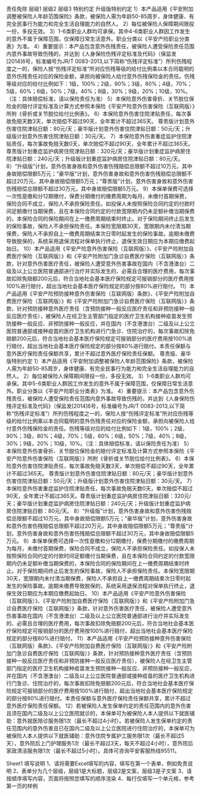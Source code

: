 责任免除
	层级1	层级2	层级3
	特别约定
	升级版特别约定
		1）本产品适用《平安附加调整被保险人年龄范围保险》条款，被保险人需为年龄50-85周岁，身体健康、有完全民事行为能力和完全生活自理能力的自然人。
		2）每位被保险人保障期间限投一份，多投无效。
		3）1-6类职业人群均可承保。其中4-6类职业人群因工作发生的意外不属于保障范围，仅保障日常生活意外。职业分类以《平安产险职业分类表》为准。
		4）重要提示：本产品包含意外伤残责任，被保险人遭受保险责任范围内意外事故导致伤残的，并达到《人身保险伤残评定标准及代码》（保监发[2014]6号，标准编号为JR/T 0083-2013,以下简称“伤残评定标准”）所列伤残程度之一的，保险人按“伤残评定标准”所对应伤残等级的给付比例乘以本合同载明的意外伤残责任对应的保险金额，承担向被保险人给付意外伤残保险金的责任。伤残等级对应的给付比例如下：1级，100%；2级，90%；3级，80%；4级，70%；5级，60%；6级，50%；7级，40%；8级，30%；9级，20%；10级，10%。（注：具体赔偿标准，请以保险责任为准）
		5）本保险意外伤害骨折、关节脱位保险金的赔付评定标准及计算方式参照本保险《平安产险意外伤害保险（互联网版）》所附《骨折或关节脱位给付比例表》。
		6）本保险意外伤害住院津贴责任，每次事故免赔天数3天，单次赔偿不超过90天，全年累计不超过365天。
尊贵版计划意外伤害住院津贴日额：80元/天；豪华版计划意外伤害住院津贴日额：50元/天；升级版计划意外伤害住院津贴日额：30元/天。
		7）本保险意外伤害重症监护住院津贴责任，每次事故免赔天数0天，单次赔偿不超过90天，全年累计不超过365天。尊贵版计划重症监护病房住院津贴日额：320元/天；豪华版计划重症监护病房住院津贴日额：240元/天；升级版计划重症监护病房住院津贴日额：80元/天。
		8）“升级版”计划，意外伤害身故和意外伤害伤残赔偿总限额不超过10万元，其中身故赔偿限额5万元；“豪华版”计划，意外伤害身故和意外伤害伤残赔偿总限额不超过20万元，其中身故赔偿限额5万元；“尊贵版”计划，意外伤害身故和意外伤害伤残赔偿总限额不超过30万元，其中身故赔偿限额5万元。
		9）本保单保费可选择一次性趸缴和分12期缴付，保费分期缴付的缴费周期为每月，未缴付首期保费，保险合同不成立，保险人不承担保险责任。如投保人未按照保险合同约定的付款时间足额缴付当期保费，且在本保险合同约定的付款宽限期内仍未足额补缴当期保费的，本保险合同的保险期间在上一缴费周期结束时终止。对于保险期间终止后发生的保险事故，保险人不承担保险责任。本保险宽限期30天，宽限期内未付清当期保费，保险人不承担自上一缴费周期结束次日零时起发生的保险事故。逾期未缴费导致脱保的，系统采用退保流程对保单执行终止，退保生效日期应为本期应缴费起始日。
		10）本产品适用《平安产险意外伤害保险（互联网版）》、《平安产险附加自费医疗保险（互联网版）》和《平安产险附加门急诊自费医疗保险（互联网版）》条款，针对意外伤害医疗责任，被保险人遭受意外伤害事故在国内（不含港澳台）二级及以上公立医院普通部进行治疗并实际发生的、必需且合理的医疗费用，每次事故扣除免赔额200元后，符合当地社会基本医疗保险规定可报销部分的医疗费用按100%进行赔付，超出当地社会基本医疗保险规定的部分按80%进行赔付。
		11）本产品适用《平安产险预防接种意外伤害保险（互联网版）条款》、《平安产险附加自费医疗保险（互联网版）》和《平安产险附加门急诊自费医疗保险（互联网版）》条款，针对预防接种意外医疗责任（含预防接种一般反应医疗责任和非预防接种一般反应医疗责任），被保险人在经卫生主管部门指定的医疗卫生机构接种疫苗发生预防接种一般反应、非预防接种一般反应，并在国内（不含港澳台）二级及以上公立医院普通部或接种疫苗的医疗卫生机构进行门急诊、住院治疗的，每次事故扣除免赔额200元后，符合当地社会基本医疗保险规定可报销部分的医疗费用按100%进行赔付，超出当地社会基本医疗保险规定的部分按80%进行赔付。本责任保额与意外医疗保险责任保额共享，累计不超过意外医疗保险责任保额。
	尊贵版、豪华版特别约定
		1）本产品适用《平安附加调整被保险人年龄范围保险》条款，被保险人需为年龄50-85周岁，身体健康、有完全民事行为能力和完全生活自理能力的自然人。
		2）每位被保险人保障期间限投一份，多投无效。
		3）1-6类职业人群均可承保。其中5-6类职业人群因工作发生的意外不属于保障范围，仅保障日常生活意外。职业分类以《平安产险职业分类表》为准。
		4）重要提示：本产品包含意外伤残责任，被保险人遭受保险责任范围内意外事故导致伤残的，并达到《人身保险伤残评定标准及代码》（保监发[2014]6号，标准编号为JR/T 0083-2013,以下简称“伤残评定标准”）所列伤残程度之一的，保险人按“伤残评定标准”所对应伤残等级的给付比例乘以本合同载明的意外伤残责任对应的保险金额，承担向被保险人给付意外伤残保险金的责任。伤残等级对应的给付比例如下：1级，100%；2级，90%；3级，80%；4级，70%；5级，60%；6级，50%；7级，40%；8级，30%；9级，20%；10级，10%。（注：具体赔偿标准，请以保险责任为准）
		5）本保险意外伤害骨折、关节脱位保险金的赔付评定标准及计算方式参照本保险《平安产险意外伤害保险（互联网版）》所附《骨折或关节脱位给付比例表》。
		6）本保险意外伤害住院津贴责任，每次事故免赔天数3天，单次赔偿不超过90天，全年累计不超过365天。
尊贵版计划意外伤害住院津贴日额：80元/天；豪华版计划意外伤害住院津贴日额：50元/天；升级版计划意外伤害住院津贴日额：30元/天。
		7）本保险意外伤害重症监护住院津贴责任，每次事故免赔天数0天，单次赔偿不超过90天，全年累计不超过365天。尊贵版计划重症监护病房住院津贴日额：320元/天；豪华版计划重症监护病房住院津贴日额：240元/天；升级版计划重症监护病房住院津贴日额：80元/天。
		8）“升级版”计划，意外伤害身故和意外伤害伤残赔偿总限额不超过10万元，其中身故赔偿限额5万元；“豪华版”计划，意外伤害身故和意外伤害伤残赔偿总限额不超过20万元，其中身故赔偿限额5万元；“尊贵版”计划，意外伤害身故和意外伤害伤残赔偿总限额不超过30万元，其中身故赔偿限额5万元。
		9）本保单保费可选择一次性趸缴和分12期缴付，保费分期缴付的缴费周期为每月，未缴付首期保费，保险合同不成立，保险人不承担保险责任。如投保人未按照保险合同约定的付款时间足额缴付当期保费，且在本保险合同约定的付款宽限期内仍未足额补缴当期保费的，本保险合同的保险期间在上一缴费周期结束时终止。对于保险期间终止后发生的保险事故，保险人不承担保险责任。本保险宽限期30天，宽限期内未付清当期保费，保险人不承担自上一缴费周期结束次日零时起发生的保险事故。逾期未缴费导致脱保的，系统采用退保流程对保单执行终止，退保生效日期应为本期应缴费起始日。
		10）本产品适用《平安产险意外伤害保险（互联网版）》、《平安产险附加自费医疗保险（互联网版）》和《平安产险附加门急诊自费医疗保险（互联网版）》条款，针对意外伤害医疗责任，被保险人遭受意外伤害事故在国内（不含港澳台）二级及以上公立医院普通部进行治疗并实际发生的、必需且合理的医疗费用，每次事故扣除免赔额200元后，符合当地社会基本医疗保险规定可报销部分的医疗费用按100%进行赔付，超出当地社会基本医疗保险规定的部分按80%进行赔付。
		11）本产品适用《平安产险预防接种意外伤害保险（互联网版）条款》、《平安产险附加自费医疗保险（互联网版）》和《平安产险附加门急诊自费医疗保险（互联网版）》条款，针对预防接种意外医疗责任（含预防接种一般反应医疗责任和非预防接种一般反应医疗责任），被保险人在经卫生主管部门指定的医疗卫生机构接种疫苗发生预防接种一般反应、非预防接种一般反应，并在国内（不含港澳台）二级及以上公立医院普通部或接种疫苗的医疗卫生机构进行门急诊、住院治疗的，每次事故扣除免赔额200元后，符合当地社会基本医疗保险规定可报销部分的医疗费用按100%进行赔付，超出当地社会基本医疗保险规定的部分按80%进行赔付。本责任保额与意外医疗保险责任保额共享，累计不超过意外医疗保险责任保额。
		12）若被保险人发生保单约定的责任范围内的意外伤害且须在国内二级及以上公立医院就诊的，本保单可为被保险人本人提供以下就医辅助：意外就医陪诊服务限1次（最长不超过4小时）。若被保险人发生保单约定的责任范围内的意外伤害且已在国内二级及以上公立医院进行住院治疗的，本保单可为被保险人本人提供以下就医辅助：意外住院专属护工服务限1次（最长不超过5天），意外院后上门护理服务1次（最长不超过3天，每天不超过4小时），意外院后家政清洁服务限1次（最长不超过5小时）。具体可咨询平安客服热线95511。



















































Sheet1
	填写说明
	1、请将需要Excel填写的内容，填写在第一个表单，例如免责说明
	2、表单分为几个层级，层级1是大标题，层级2是文案，层级3是子文案
	3、请按顺序填写内容，页面将按照您填写的顺序渲染
	4、每行仅填写一个单元格，参考第一页的样例


